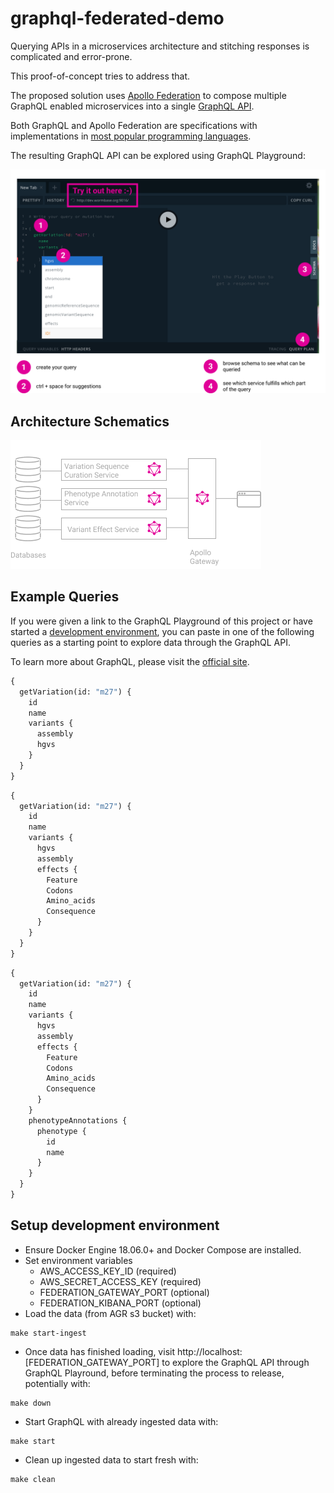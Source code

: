 # graphql-federated-demo

Querying APIs in a microservices architecture and stitching responses is complicated and error-prone.

This proof-of-concept tries to address that.

The proposed solution uses [Apollo Federation](https://www.apollographql.com/docs/apollo-server/federation/introduction/) to compose multiple GraphQL enabled microservices into a single [GraphQL API](https://graphql.org/).

Both GraphQL and Apollo Federation are specifications with implementations in [most popular programming languages](https://www.apollographql.com/docs/apollo-server/federation/other-servers/).

The resulting GraphQL API can be explored using GraphQL Playground:

![Explore the data with GraphQL Playround](./docs/images/graphql_playground_annotated.png)

## Architecture Schematics

![Architecture Schematics](./docs/images/architecture_schematics.png)

## Example Queries

If you were given a link to the GraphQL Playground of this project or have started a [development environment](#setup-development-environment), you can paste in one of the following queries as a starting point to explore data through the GraphQL API.

To learn more about GraphQL, please visit the [official site](https://graphql.org/).

```graphql
{
  getVariation(id: "m27") {
    id
    name
    variants {
      assembly
      hgvs
    }
  }
}
```

```graphql
{
  getVariation(id: "m27") {
    id
    name
    variants {
      hgvs
      assembly
      effects {
        Feature
        Codons
        Amino_acids
        Consequence
      }
    }
  }
}
```

```graphql
{
  getVariation(id: "m27") {
    id
    name
    variants {
      hgvs
      assembly
      effects {
        Feature
        Codons
        Amino_acids
        Consequence
      }
    }
    phenotypeAnnotations {
      phenotype {
        id
        name
      }
    }
  }
}
```

## Setup development environment

- Ensure Docker Engine 18.06.0+ and Docker Compose are installed.
- Set environment variables
    - AWS_ACCESS_KEY_ID  (required)
    - AWS_SECRET_ACCESS_KEY  (required)
    - FEDERATION_GATEWAY_PORT (optional)
    - FEDERATION_KIBANA_PORT (optional)
- Load the data (from AGR s3 bucket) with:
```
make start-ingest
```
- Once data has finished loading, visit http://localhost:[FEDERATION_GATEWAY_PORT] to explore the GraphQL API through GraphQL Playround, before terminating the process to release, potentially with:
```
make down
```
- Start GraphQL with already ingested data with:
```
make start
```
- Clean up ingested data to start fresh with:
```
make clean
```
